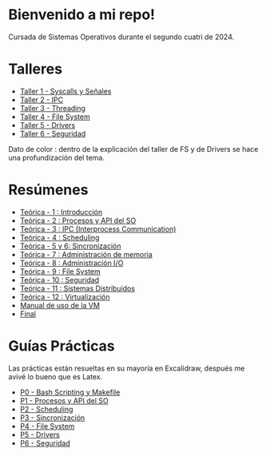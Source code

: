 # Bienvenido a mi repo!

Cursada de Sistemas Operativos durante el segundo cuatri de 2024.

# Talleres
- [Taller 1 - Syscalls y Señales](https://github.com/ToniusRetonius/Sistemas-Operativos/tree/main/Talleres/Taller%201%20-%20Syscalls%20y%20Se%C3%B1ales)
- [Taller 2 - IPC](https://github.com/ToniusRetonius/Sistemas-Operativos/tree/main/Talleres/Taller%202%20-%20IPC)
- [Taller 3 - Threading](https://github.com/ToniusRetonius/Sistemas-Operativos/tree/main/Talleres/Taller%203%20-%20Threading)
- [Taller 4 - File System](https://github.com/ToniusRetonius/Sistemas-Operativos/tree/main/Talleres/Taller%204%20-%20File%20system)
- [Taller 5 - Drivers](https://github.com/ToniusRetonius/Sistemas-Operativos/tree/main/Talleres/Taller%205%20-Drivers)
- [Taller 6 - Seguridad](https://github.com/ToniusRetonius/Sistemas-Operativos/tree/main/Talleres/Taller%206%20-%20Seguridad)

Dato de color : dentro de la explicación del taller de FS y de Drivers se hace una profundización del tema.

# Resúmenes
- [Teórica - 1 : Introducción](https://github.com/ToniusRetonius/Sistemas-Operativos/blob/main/Res%C3%BAmenes/T1%20-%20Intro.pdf)
- [Teórica - 2 : Procesos y API del SO](https://github.com/ToniusRetonius/Sistemas-Operativos/blob/main/Res%C3%BAmenes/T2%20-%20Procesos%20y%20API%20del%20SO.pdf)
- [Teórica - 3 : IPC (Interprocess Communication)](https://github.com/ToniusRetonius/Sistemas-Operativos/blob/main/Res%C3%BAmenes/T3%20-%20IPC.pdf)
- [Teórica - 4 : Scheduling](https://github.com/ToniusRetonius/Sistemas-Operativos/blob/main/Res%C3%BAmenes/T4%20-%20Scheduling.pdf)
- [Teórica - 5 y 6: Sincronización](https://github.com/ToniusRetonius/Sistemas-Operativos/blob/main/Res%C3%BAmenes/T5%20-%20Sincronizaci%C3%B3n.pdf)
- [Teórica - 7 : Administración de memoria](https://github.com/ToniusRetonius/Sistemas-Operativos/blob/main/Res%C3%BAmenes/T7%20-%20Administraci%C3%B3n%20de%20Memoria.pdf)
- [Teórica - 8 : Administración I/O](https://github.com/ToniusRetonius/Sistemas-Operativos/blob/main/Res%C3%BAmenes/T8%20-%20Administraci%C3%B3n%20IO.pdf)
- [Teórica - 9 : File System](https://github.com/ToniusRetonius/Sistemas-Operativos/blob/main/Res%C3%BAmenes/T9%20-%20File%20System.pdf)
- [Teórica - 10 : Seguridad](https://github.com/ToniusRetonius/Sistemas-Operativos/blob/main/Res%C3%BAmenes/T10%20-Seguridad.pdf)
- [Teórica - 11 : Sistemas Distribuidos](https://github.com/ToniusRetonius/Sistemas-Operativos/blob/main/Res%C3%BAmenes/T11%20-%20Sistemas%20Distribuidos.pdf)
- [Teórica - 12 : Virtualización](https://github.com/ToniusRetonius/Sistemas-Operativos/blob/main/Res%C3%BAmenes/T12%20-%20Virtualizaci%C3%B3n.pdf)
- [Manual de uso de la VM](https://github.com/ToniusRetonius/Sistemas-Operativos/blob/main/Res%C3%BAmenes/vm_sistemas_uso.pdf)
- [Final](https://github.com/ToniusRetonius/Sistemas-Operativos/blob/main/Res%C3%BAmenes/FInal.pdf)


# Guías Prácticas
Las prácticas están resueltas en su mayoría en Excalidraw, después me avivé lo bueno que es Latex.

- [P0 - Bash Scripting y Makefile](https://github.com/ToniusRetonius/Sistemas-Operativos/tree/main/Pr%C3%A1ctica/P0%20-%20bash%20scritping%20y%20Makefile)
- [P1 - Procesos y API del SO](https://github.com/ToniusRetonius/Sistemas-Operativos/tree/main/Pr%C3%A1ctica/P1%20-%20procesos%20y%20API%20del%20SO)
- [P2 - Scheduling](https://github.com/ToniusRetonius/Sistemas-Operativos/tree/main/Pr%C3%A1ctica/P2%20-%20scheduling)
- [P3 - Sincronización](https://github.com/ToniusRetonius/Sistemas-Operativos/tree/main/Pr%C3%A1ctica/P3%20-%20sincronizaci%C3%B3n%20entre%20procesos)
- [P4 - File System](https://github.com/ToniusRetonius/Sistemas-Operativos/tree/main/Pr%C3%A1ctica/P4%20-%20sistema%20de%20archivos)
- [P5 - Drivers](https://github.com/ToniusRetonius/Sistemas-Operativos/tree/main/Pr%C3%A1ctica/P5%20-%20drivers)
- [P6 - Seguridad](https://github.com/ToniusRetonius/Sistemas-Operativos/tree/main/Pr%C3%A1ctica/P6%20-%20Seguridad)